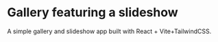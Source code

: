 # Gallery featuring a slideshow

A simple gallery and slideshow app built with React + Vite+TailwindCSS.


